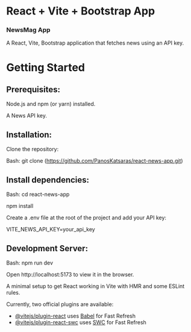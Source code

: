 # React + Vite + Bootstrap App

### NewsMag App

A React, Vite, Bootstrap application that fetches news using an API key.

# Getting Started

## Prerequisites:

Node.js and npm (or yarn) installed.

A News API key.

## Installation:

Clone the repository:

Bash:
git clone (https://github.com/PanosKatsaras/react-news-app.git)

## Install dependencies:

Bash:
cd react-news-app

npm install

Create a .env file at the root of the project and add your API key:

VITE_NEWS_API_KEY=your_api_key

## Development Server:

Bash:
npm run dev

Open http://localhost:5173 to view it in the browser.

A minimal setup to get React working in Vite with HMR and some ESLint rules.

Currently, two official plugins are available:

- [@vitejs/plugin-react](https://github.com/vitejs/vite-plugin-react/blob/main/packages/plugin-react/README.md) uses [Babel](https://babeljs.io/) for Fast Refresh
- [@vitejs/plugin-react-swc](https://github.com/vitejs/vite-plugin-react-swc) uses [SWC](https://swc.rs/) for Fast Refresh
